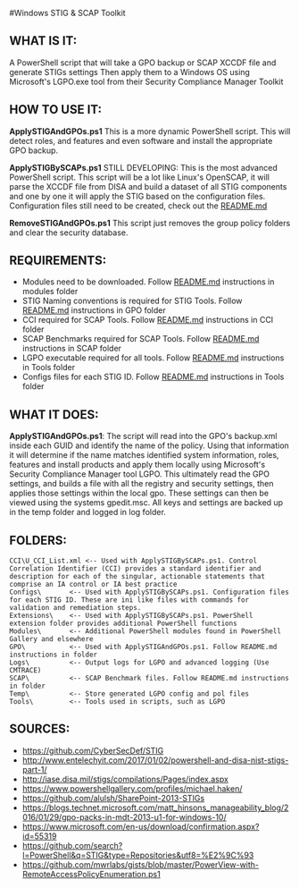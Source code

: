#Windows STIG & SCAP Toolkit

## WHAT IS IT: 	
A PowerShell script that will take a GPO backup or SCAP XCCDF file and generate STIGs settings
Then apply them to a Windows OS using Microsoft's LGPO.exe tool from their Security Compliance Manager Toolkit

## HOW TO USE IT:
  **ApplySTIGAndGPOs.ps1**	This is a more dynamic PowerShell script. This will detect roles,
				            and features and even software and install the appropriate GPO backup.
				
  **ApplySTIGBySCAPs.ps1**	STILL DEVELOPING: This is the most advanced PowerShell script. This script will be a lot
				            like Linux's OpenSCAP, it will parse the XCCDF file from DISA and build a dataset
				            of all STIG components and one by one it will apply the STIG based on the configuration files.
				            Configuration files still need to be created, check out the [README.md](Configs/README.md)
				
  **RemoveSTIGAndGPOs.ps1**	This script just removes the group policy folders and clear the security database.
  

## REQUIREMENTS:		
 - Modules need to be downloaded. Follow [README.md](Modules/README.md) instructions in modules folder
 - STIG Naming conventions is required for STIG Tools. Follow [README.md](GPO/README.md) instructions in GPO folder
 - CCI required for SCAP Tools. Follow [README.md](CCI/README.md) instructions in CCI folder
 - SCAP Benchmarks required for SCAP Tools. Follow [README.md](SCAP/README.md) instructions in SCAP folder
 - LGPO executable required for all tools. Follow [README.md](Tools/README.md) instructions in Tools folder
 - Configs files for each STIG ID. Follow [README.md](Configs/README.md) instructions in Tools folder

## WHAT IT DOES:
   **ApplySTIGAndGPOs.ps1**: The script will read into the GPO's backup.xml inside each GUID and identify the name of the policy. Using that information it will determine if the name matches identified system information, roles, features and install products and apply them locally using Microsoft's Security Compliance Manager tool LGPO. This ultimately read the GPO settings, and builds a file with all the registry and security settings, then applies those settings within the local gpo. These settings can then be viewed using the systems gpedit.msc. All keys and settings are backed up in the temp folder and logged in log folder.

## FOLDERS:

    CCI\U_CCI_List.xml <-- Used with ApplySTIGBySCAPs.ps1. Control Correlation Identifier (CCI) provides a standard identifier and description for each of the singular, actionable statements that comprise an IA control or IA best practice			
    Configs\	   <-- Used with ApplySTIGBySCAPs.ps1. Configuration files for each STIG ID. These are ini like files with commands for validation and remediation steps.			
    Extensions\	   <-- Used with ApplySTIGBySCAPs.ps1. PowerShell extension folder provides additional PowerShell functions
    Modules\	   <-- Additional PowerShell modules found in PowerShell Gallery and elsewhere
    GPO\		   <-- Used with ApplySTIGAndGPOs.ps1. Follow README.md instructions in folder
    Logs\		   <-- Output logs for LGPO and advanced logging (Use CMTRACE)
    SCAP\		   <-- SCAP Benchmark files. Follow README.md instructions in folder
    Temp\		   <-- Store generated LGPO config and pol files
    Tools\		   <-- Tools used in scripts, such as LGPO 


## SOURCES:		
 - https://github.com/CyberSecDef/STIG
 - http://www.entelechyit.com/2017/01/02/powershell-and-disa-nist-stigs-part-1/
 - http://iase.disa.mil/stigs/compilations/Pages/index.aspx
 - https://www.powershellgallery.com/profiles/michael.haken/
 - https://github.com/alulsh/SharePoint-2013-STIGs
 - https://blogs.technet.microsoft.com/matt_hinsons_manageability_blog/2016/01/29/gpo-packs-in-mdt-2013-u1-for-windows-10/
 - https://www.microsoft.com/en-us/download/confirmation.aspx?id=55319
 - https://github.com/search?l=PowerShell&q=STIG&type=Repositories&utf8=%E2%9C%93
 - https://github.com/mwrlabs/gists/blob/master/PowerView-with-RemoteAccessPolicyEnumeration.ps1
